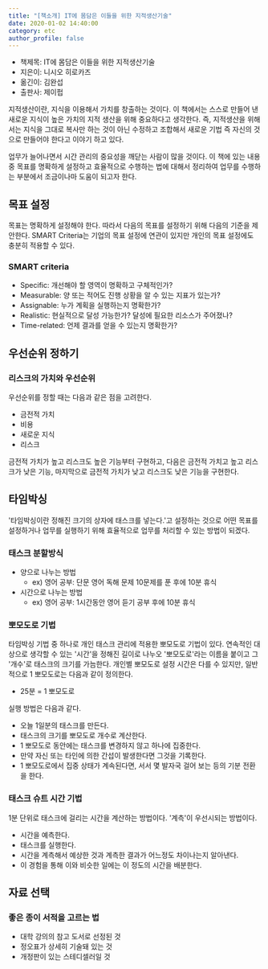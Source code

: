 ```yaml
---
title: "[책소개] IT에 몸담은 이들을 위한 지적생산기술"
date: 2020-01-02 14:40:00
category: etc
author_profile: false
---
```

* 책제목: IT에 몸담은 이들을 위한 지적생산기술
* 지은이: 니시오 히로카즈
* 옮긴이: 김완섭
* 출판사: 제이펍

지적생산이란, 지식을 이용해서 가치를 창출하는 것이다. 이 책에서는 스스로 만들어 낸 새로운 지식이 높은 가치의 지적 생산을 위해 중요하다고 생각한다. 즉, 지적생산을 위해서는 지식을 그대로 복사만 하는 것이 아닌 수정하고 조합해서 새로운 기법 즉 자신의 것으로 만들어야 한다고 이야기 하고 있다.

업무가 늘어나면서 시간 관리의 중요성을 깨닫는 사람이 많을 것이다. 이 책에 있는 내용 중 목표를 명확하게 설정하고 효율적으로 수행하는 법에 대해서 정리하여 업무를 수행하는 부분에서 조금이나마 도움이 되고자 한다.

## 목표 설정
목표는 명확하게 설정해야 한다. 따라서 다음의 목표를 설정하기 위해 다음의 기준을 제안한다. SMART Criteria는 기업의 목표 설정에 연관이 있지만 개인의 목표 설정에도 충분히 적용할 수 있다.

### SMART criteria
* Specific: 개선해야 할 영역이 명확하고 구체적인가?
* Measurable: 양 또는 적어도 진행 상황을 알 수 있는 지표가 있는가?
* Assignable: 누가 계획을 실행하는지 명확한가?
* Realistic: 현실적으로 달성 가능한가? 달성에 필요한 리소스가 주어졌나?
* Time-related: 언제 결과를 얻을 수 있는지 명확한가?

## 우선순위 정하기
### 리스크의 가치와 우선순위
우선순위를 정할 때는 다음과 같은 점을 고려한다.
* 금전적 가치
* 비용
* 새로운 지식
* 리스크

금전적 가치가 높고 리스크도 높은 기능부터 구현하고, 다음은 금전적 가치고 높고 리스크가 낮은 기능, 마지막으로 금전적 가치가 낮고 리스크도 낮은 기능을 구현한다.

## 타임박싱
 '타임박싱이란 정해진 크기의 상자에 태스크를 넣는다.'고 설정하는 것으로 어떤 목표를 설정하거나 업무를 실행하기 위해 효율적으로 업무를 처리할 수 있는 방법이 되겠다.

### 태스크 분할방식
* 양으로 나누는 방법
    * ex) 영어 공부: 단문 영어 독해 문제 10문제를 푼 후에 10분 휴식
* 시간으로 나누는 방법
    * ex) 영어 공부: 1시간동안 영어 듣기 공부 후에 10분 휴식

### 뽀모도로 기법
  타임박싱 기법 중 하나로 개인 태스크 관리에 적용한 뽀모도로 기법이 있다. 연속적인 대상으로 생각할 수 있는 '시간'을 정해진 길이로 나누오 '뽀모도로'라는 이름을 붙이고 그 '개수'로 태스크의 크기를 가늠한다. 개인별 뽀모도로 설정 시간은 다를 수 있지만, 일반적으로 1 뽀모도로는 다음과 같이 정의한다.
  * 25분 = 1 뽀모도로

실행 방법은 다음과 같다.
  * 오늘 1일분의 태스크를 만든다.
  * 태스크의 크기를 뽀모도로 개수로 계산한다.
  * 1 뽀모도로 동안에는 태스크를 변경하지 않고 하나에 집중한다.
  * 만약 자신 또는 타인에 의한 간섭이 발생한다면 그것을 기록한다.
  * 1 뽀모도로에서 집중 상태가 계속된다면, 서서 몇 발자국 걸어 보는 등의 기분 전환을 한다.

### 태스크 슈트 시간 기법
 1분 단위로 태스크에 걸리는 시간을 계산하는 방법이다. '계측'이 우선시되는 방법이다.
 * 시간을 예측한다.
 * 태스크를 실행한다.
 * 시간을 계측해서 예상한 것과 계측한 결과가 어느정도 차이나는지 알아낸다.
 * 이 경험을 통해 이와 비슷한 일에는 이 정도의 시간을 배분한다.

## 자료 선택
### 좋은 종이 서적을 고르는 법
* 대학 강의의 참고 도서로 선정된 것
* 정오표가 상세히 기술돼 있는 것
* 개정판이 있는 스테디셀러일 것
